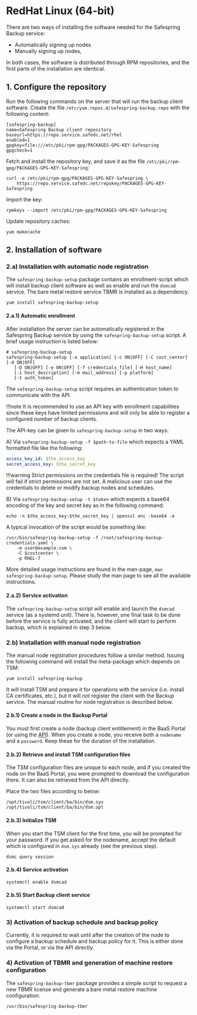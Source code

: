 # RedHat Linux (64-bit)

There are two ways of installing the software needed for the Safespring Backup
service:

- Automatically signing up nodes
- Manually signing up nodes,

In both cases, the software is distributed through RPM repositories, and the
first parts of the installation are identical.

## 1. Configure the repository

Run the following commands on the server that will run the backup client
software.  Create the file ```/etc/yum.repos.d/safespring-backup.repo``` with
the following content:

```shell
[safespring-backup]
name=Safespring Backup client repository
baseurl=https://repo.service.safedc.net/rhel
enabled=1
gpgkey=file:///etc/pki/rpm-gpg/PACKAGES-GPG-KEY-Safespring
gpgcheck=1
```

Fetch and install the repository key, and save it as the file 
```/etc/pki/rpm-gpg/PACKAGES-GPG-KEY-Safespring```:

```shell
curl -o /etc/pki/rpm-gpg/PACKAGES-GPG-KEY-Safespring \
    https://repo.service.safedc.net/repokey/PACKAGES-GPG-KEY-Safespring
```

Import the key:

```shell
rpmkeys --import /etc/pki/rpm-gpg/PACKAGES-GPG-KEY-Safespring
```

Update repository caches:

```shell
yum makecache
```

## 2. Installation of software

### 2.a) Installation with automatic node registration

The ```safespring-backup-setup``` package contains an enrollment-script which
will install backup client software as well as enable and run the ```dsmcad```
service. The bare metal restore service TBMR is installed as a dependency.

```shell
yum install safespring-backup-setup
```

#### 2.a.1) Automatic enrollment

After installation the server can be automatically registered in the Safespring
Backup service by using the  ```safespring-backup-setup``` script.  A brief
usage instruction is listed below:

```shell
# safespring-backup-setup 
safespring-backup-setup [-a application] [-c ON|OFF] [-C cost_center] [-d ON|OFF]
   [-D ON|OFF] [-e ON|OFF] [-f credentials_file] [-H host_name]
   [-i host_description] [-m mail_address] [-p platform]
   [-t auth_token]
```

The ```safespring-backup-setup``` script requires an authentication token to
communicate with the API.

!!!note
    It is recommended to use an API key with enrollment capabilities since these
    keys have limited permissions and will only be able to register a configured
    number of backup clients.

The API-key can be given to ```safespring-backup-setup``` in two ways:

A) Via `safespring-backup-setup -f $path-to-file` which expects a YAML
formatted file like the following:

```yaml
access_key_id: $the_access_key
secret_access_key: $the_secret_key
```

!!!warning
    Strict permissions on the credentials file is required! 
    The script will fail if strict permissions are not set. 
    A malicious user can use the credentials to delete or modify backup nodes and schedules.

B) Via `safespring-backup-setup -t $token` which expects a base64 encoding of
the key and secret key as in the following command:

```shell
echo -n $the_access_key:$the_secret_key | openssl enc -base64 -e
```

A typical invocation of the script would be something like:

```shell
/usr/bin/safespring-backup-setup -f /root/safespring-backup-credentials.yaml \
    -m user@example.com \
    -C $costcenter \
    -p RHEL-7
```

More detailed usage instructions are found in the man-page, `man
safespring-backup-setup`.  Please study the man page to see all the available
instructions.

#### 2.a.2) Service activation

The ```safespring-backup-setup``` script will enable and launch the
```dsmcad``` service (as a systemd unit). 
There is, however, one final task to
be done before the service is fully activated, and the client will start to perform backup, which is explained in step 3 below.

### 2.b) Installation with manual node registration

The manual node registration procedures follow a similar method. 
Issuing the following command will install the meta-package which depends on TSM:

```shell
yum install safespring-backup
```

It will install TSM and prepare it for operations with the service (i.e.
install CA certificates, etc.), but it will _not_ register the client with the
Backup service. The manual routine for node registration is described below.

#### 2.b.1) Create a node in the Backup Portal

You must first create a node (backup client entitlement) in the BaaS Portal (or
using the [API](https://github.com/safespring/cloud-BaaS/blob/master/API.md)).
When you create a node, you receive both a ```nodename``` and a ```password```.
Keep these for the duration of the installation.

#### 2.b.2) Retrieve and install TSM configuration files

The TSM configuration files are unique to each node, and if you created the
node on the BaaS Portal, you were prompted to download the configuration there.
It can also be retrieved from the API directly.

Place the two files according to below:

```shell
/opt/tivoli/tsm/client/ba/bin/dsm.sys
/opt/tivoli/tsm/client/ba/bin/dsm.opt
```

#### 2.b.3) Initialize TSM

When you start the TSM client for the first time, you will be prompted for your
password. If you get asked for the nodename, accept the default which is
configured in ```dsm.sys``` already (see the previous step).

```shell
dsmc query session
```

#### 2.b.4) Service activation

```shell
systemctl enable dsmcad
```

#### 2.b.5) Start Backup client service

```shell
systemctl start dsmcad
```

### 3) Activation of backup schedule and backup policy

Currently, it is required to wait until after the creation of the node to
configure a backup schedule and backup policy for it.  This is either done via
the Portal, or via the API directly.

### 4) Activation of TBMR and generation of machine restore configuration

The ```safespring-backup-tbmr``` package provides a simple script to request a
new TBMR license and generate a bare metal restore machine configuration:

```shell
/usr/bin/safespring-backup-tbmr
```
